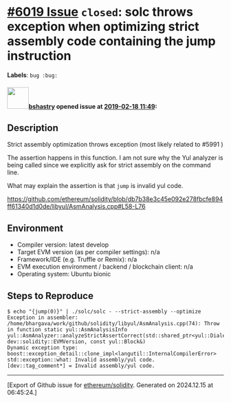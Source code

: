 # [\#6019 Issue](https://github.com/ethereum/solidity/issues/6019) `closed`: solc throws exception when optimizing strict assembly code containing the jump instruction
**Labels**: `bug :bug:`


#### <img src="https://avatars.githubusercontent.com/u/2388185?v=4" width="50">[bshastry](https://github.com/bshastry) opened issue at [2019-02-18 11:49](https://github.com/ethereum/solidity/issues/6019):

## Description

Strict assembly optimization throws exception (most likely related to #5991 )

The assertion happens in this function. I am not sure why the Yul analyzer is being called since we explicitly ask for strict assembly on the command line.

What may explain the assertion is that `jump` is invalid yul code.

https://github.com/ethereum/solidity/blob/db7b38e3c45e092e278fbcfe894ff61340d1d0de/libyul/AsmAnalysis.cpp#L58-L76

## Environment

- Compiler version: latest develop
- Target EVM version (as per compiler settings): n/a
- Framework/IDE (e.g. Truffle or Remix): n/a
- EVM execution environment / backend / blockchain client: n/a
- Operating system: Ubuntu bionic

## Steps to Reproduce

```
$ echo "{jump(0)}" | ./solc/solc - --strict-assembly --optimize
Exception in assembler: /home/bhargava/work/github/solidity/libyul/AsmAnalysis.cpp(74): Throw in function static yul::AsmAnalysisInfo yul::AsmAnalyzer::analyzeStrictAssertCorrect(std::shared_ptr<yul::Dialect>, dev::solidity::EVMVersion, const yul::Block&)
Dynamic exception type: boost::exception_detail::clone_impl<langutil::InternalCompilerError>
std::exception::what: Invalid assembly/yul code.
[dev::tag_comment*] = Invalid assembly/yul code.
```




-------------------------------------------------------------------------------



[Export of Github issue for [ethereum/solidity](https://github.com/ethereum/solidity). Generated on 2024.12.15 at 06:45:24.]

